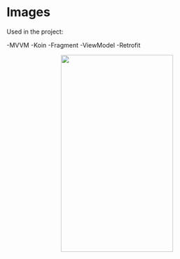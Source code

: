 # Images

Used in the project:

-MVVM
-Koin
-Fragment
-ViewModel
-Retrofit



<p align="center">
<img src=https://user-images.githubusercontent.com/97243182/209667866-f2c94b8a-1e5c-41fd-9a0f-38726e2eb1fa.png width="256" height="450">
</p>
